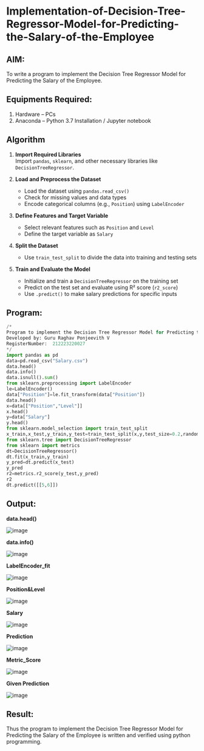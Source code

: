 # Implementation-of-Decision-Tree-Regressor-Model-for-Predicting-the-Salary-of-the-Employee

## AIM:
To write a program to implement the Decision Tree Regressor Model for Predicting the Salary of the Employee.

## Equipments Required:
1. Hardware – PCs
2. Anaconda – Python 3.7 Installation / Jupyter notebook

## Algorithm

1. **Import Required Libraries**  
   Import `pandas`, `sklearn`, and other necessary libraries like `DecisionTreeRegressor`.

2. **Load and Preprocess the Dataset**  
   - Load the dataset using `pandas.read_csv()`  
   - Check for missing values and data types  
   - Encode categorical columns (e.g., `Position`) using `LabelEncoder`

3. **Define Features and Target Variable**  
   - Select relevant features such as `Position` and `Level`  
   - Define the target variable as `Salary`

4. **Split the Dataset**  
   - Use `train_test_split` to divide the data into training and testing sets

5. **Train and Evaluate the Model**  
   - Initialize and train a `DecisionTreeRegressor` on the training set  
   - Predict on the test set and evaluate using R² score (`r2_score`)  
   - Use `.predict()` to make salary predictions for specific inputs
 

## Program:
```python
/*
Program to implement the Decision Tree Regressor Model for Predicting the Salary of the Employee.
Developed by: Guru Raghav Ponjeevith V
RegisterNumber:  212223220027
*/
import pandas as pd
data=pd.read_csv("Salary.csv")
data.head()
data.info()
data.isnull().sum()
from sklearn.preprocessing import LabelEncoder
le=LabelEncoder()
data["Position"]=le.fit_transform(data["Position"])
data.head()
x=data[["Position","Level"]]
x.head()
y=data["Salary"]
y.head()
from sklearn.model_selection import train_test_split
x_train,x_test,y_train,y_test=train_test_split(x,y,test_size=0.2,random_state=2)
from sklearn.tree import DecisionTreeRegressor
from sklearn import metrics
dt=DecisionTreeRegressor()
dt.fit(x_train,y_train)
y_pred=dt.predict(x_test)
y_pred
r2=metrics.r2_score(y_test,y_pred)
r2
dt.predict([[5,6]])
```

## Output:
**data.head()**

![image](https://github.com/user-attachments/assets/9f8aa9c7-070e-486b-88d3-8030401b6ae7)



 **data.info()**

 ![image](https://github.com/user-attachments/assets/504d48c0-118c-4117-9824-f288316a22ee)


**LabelEncoder_fit**

![image](https://github.com/user-attachments/assets/adc21454-10dd-4a6e-abb6-c2a208c7b413)

**Position&Level**

![image](https://github.com/user-attachments/assets/004f078d-fa58-441f-b93d-c3b64a289a85)

**Salary**

![image](https://github.com/user-attachments/assets/b8e23d1e-e490-457d-b8b7-6b569e072011)


**Prediction**

![image](https://github.com/user-attachments/assets/dc2ebcec-1c1a-4711-a231-ff3f9eb4a710)

**Metric_Score**

![image](https://github.com/user-attachments/assets/37e7cdd0-2df0-4294-aaa9-74163ff109c6)


**Given Prediction**

![image](https://github.com/user-attachments/assets/0e6d87e1-02dd-4188-838b-052fb1b17bba)




## Result:
Thus the program to implement the Decision Tree Regressor Model for Predicting the Salary of the Employee is written and verified using python programming.
